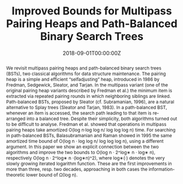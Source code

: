 ---
title: 'Improved Bounds for Multipass Pairing Heaps and Path-Balanced Binary Search Trees'

# Authors
# If you created a profile for a user (e.g. the default `admin` user), write the username (folder name) here
# and it will be replaced with their full name and linked to their profile.
authors:
  - Dani Dorfman
  - Haim Kaplan
  - Laszlo Kozma
  - Seth Pettie
  - Uri Zwick

# Author notes (optional)
#author_notes:
#  - 'Equal contribution'
#  - 'Equal contribution'

date: '2018-09-01T00:00:00Z'
doi: ''

# Schedule page publish date (NOT publication's date).
publishDate: '2018-01-01T00:00:00Z'

# Publication type.
# Accepts a single type but formatted as a YAML list (for Hugo requirements).
# Enter a publication type from the CSL standard.
publication_types: ['paper-conference']

# Publication name and optional abbreviated publication name.
publication: In *In Proc. of 26st ESA*
publication_short: In *ESA*

abstract: We revisit multipass pairing heaps and path-balanced binary search trees (BSTs), two classical algorithms for data structure maintenance. The pairing heap is a simple and efficient “selfadjusting” heap, introduced in 1986 by Fredman, Sedgewick, Sleator, and Tarjan. In the multipass variant (one of the original pairing heap variants described by Fredman et al.) the minimum item is extracted via repeated pairing rounds in which neighboring siblings are linked. Path-balanced BSTs, proposed by Sleator (cf. Subramanian, 1996), are a natural alternative to Splay trees (Sleator and Tarjan, 1983). In a path-balanced BST, whenever an item is accessed, the search path leading to that item is re-arranged into a balanced tree. Despite their simplicity, both algorithms turned out to be difficult to analyse. Fredman et al. showed that operations in multipass pairing heaps take amortized O(log n·log log n/ log log log n) time. For searching in path-balanced BSTs, Balasubramanian and Raman showed in 1995 the same amortized time bound of O(log n · log log n/ log log log n), using a different argument. In this paper we show an explicit connection between the two algorithms and improve the two bounds to O(log n · 2^log∗ n · log∗ n), respectively O(log n · 2^log∗ n ·(log∗n)^2), where log∗(·) denotes the very slowly growing iterated logarithm function. These are the first improvements in more than three, resp. two decades, approaching in both cases the information-theoretic lower bound of Ω(log n).

# Summary. An optional shortened abstract.
#summary: Lorem ipsum dolor sit amet, consectetur adipiscing elit. Duis posuere tellus ac convallis placerat. Proin tincidunt magna sed ex sollicitudin condimentum.

tags: []

# Display this page in the Featured widget?
#featured: true

# Custom links (uncomment lines below)
# links:
# - name: Custom Link
#   url: http://example.org

url_pdf: ''
#url_code: 'https://github.com/wowchemy/wowchemy-hugo-themes'
#url_dataset: 'https://github.com/wowchemy/wowchemy-hugo-themes'
#url_poster: ''
#url_project: ''
#url_slides: ''
#url_source: 'https://github.com/wowchemy/wowchemy-hugo-themes'
#url_video: 'https://youtube.com'

# Featured image
# To use, add an image named `featured.jpg/png` to your page's folder.
#image:
#  caption: 'Image credit: [**Unsplash**](https://unsplash.com/photos/pLCdAaMFLTE)'
#  focal_point: ''
#  preview_only: false

# Associated Projects (optional).
#   Associate this publication with one or more of your projects.
#   Simply enter your project's folder or file name without extension.
#   E.g. `internal-project` references `content/project/internal-project/index.md`.
#   Otherwise, set `projects: []`.
projects: []
#  - example

# Slides (optional).
#   Associate this publication with Markdown slides.
#   Simply enter your slide deck's filename without extension.
#   E.g. `slides: "example"` references `content/slides/example/index.md`.
#   Otherwise, set `slides: ""`.
slides: ""
---